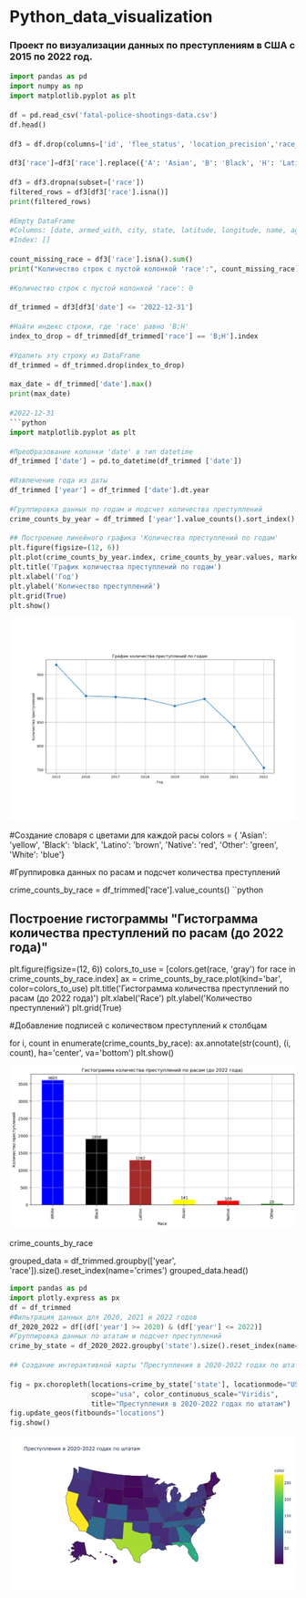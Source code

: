 # Python_data_visualization
### Проект по визуализации данных по преступлениям в США с 2015 по 2022 год.

```python
import pandas as pd
import numpy as np
import matplotlib.pyplot as plt

df = pd.read_csv('fatal-police-shootings-data.csv')
df.head()

df3 = df.drop(columns=['id', 'flee_status', 'location_precision','race_source','body_camera', 'agency_ids','was_mental_illness_related','threat_type','county'])

df3['race']=df3['race'].replace({'A': 'Asian', 'B': 'Black', 'H': 'Latino', 'N': 'Native', 'O': 'Other', 'W': 'White', 'B:H': 'Black'})

df3 = df3.dropna(subset=['race'])
filtered_rows = df3[df3['race'].isna()]
print(filtered_rows)

#Empty DataFrame
#Columns: [date, armed_with, city, state, latitude, longitude, name, age, gender, race]
#Index: []

count_missing_race = df3['race'].isna().sum()
print("Количество строк с пустой колонкой 'race':", count_missing_race)

#Количество строк с пустой колонкой 'race': 0

df_trimmed = df3[df3['date'] <= '2022-12-31']

#Найти индекс строки, где 'race' равно 'B;H'
index_to_drop = df_trimmed[df_trimmed['race'] == 'B;H'].index

#Удалить эту строку из DataFrame
df_trimmed = df_trimmed.drop(index_to_drop)

max_date = df_trimmed['date'].max()
print(max_date)

#2022-12-31
```python
import matplotlib.pyplot as plt

#Преобразование колонки 'date' в тип datetime
df_trimmed ['date'] = pd.to_datetime(df_trimmed ['date'])

#Извлечение года из даты
df_trimmed ['year'] = df_trimmed ['date'].dt.year

#Группировка данных по годам и подсчет количества преступлений
crime_counts_by_year = df_trimmed ['year'].value_counts().sort_index()

## Построение линейного графика 'Количества преступлений по годам'
plt.figure(figsize=(12, 6))
plt.plot(crime_counts_by_year.index, crime_counts_by_year.values, marker='o', linestyle='-')
plt.title('График количества преступлений по годам')
plt.xlabel('Год')
plt.ylabel('Количество преступлений')
plt.grid(True)
plt.show()
```

![](https://github.com/L13nar/Python_data_visualization/blob/main/График.png)

#Создание словаря с цветами для каждой расы
colors = {
    'Asian': 'yellow',
    'Black': 'black',
    'Latino': 'brown',
    'Native': 'red',
    'Other': 'green',
    'White': 'blue'}
    
#Группировка данных по расам и подсчет количества преступлений

crime_counts_by_race = df_trimmed['race'].value_counts()
``python
## Построение гистограммы "Гистограмма количества преступлений по расам (до 2022 года)"
plt.figure(figsize=(12, 6))
colors_to_use = [colors.get(race, 'gray') for race in crime_counts_by_race.index]
ax = crime_counts_by_race.plot(kind='bar', color=colors_to_use)
plt.title('Гистограмма количества преступлений по расам (до 2022 года)')
plt.xlabel('Race')
plt.ylabel('Количество преступлений')
plt.grid(True)

#Добавление подписей с количеством преступлений к столбцам

for i, count in enumerate(crime_counts_by_race):
    ax.annotate(str(count), (i, count), ha='center', va='bottom')
plt.show()

![](https://github.com/L13nar/Python_data_visualization/blob/main/Гистограмма.png)

crime_counts_by_race

grouped_data = df_trimmed.groupby(['year', 'race']).size().reset_index(name='crimes')
grouped_data.head()
```python
import pandas as pd
import plotly.express as px
df = df_trimmed
#Фильтрация данных для 2020, 2021 и 2022 годов
df_2020_2022 = df[(df['year'] >= 2020) & (df['year'] <= 2022)]
#Группировка данных по штатам и подсчет преступлений
crime_by_state = df_2020_2022.groupby('state').size().reset_index(name='crime_count')

## Создание интерактивной карты "Преступления в 2020-2022 годах по штатам США"

fig = px.choropleth(locations=crime_by_state['state'], locationmode="USA-states", color=crime_by_state['crime_count'],
                    scope="usa", color_continuous_scale="Viridis",
                    title="Преступления в 2020-2022 годах по штатам")
fig.update_geos(fitbounds="locations")
fig.show()
```
![](https://github.com/L13nar/Python_data_visualization/blob/main/Преступления%20в%202020-2022%20годах%20по%20штатам.png)

```


